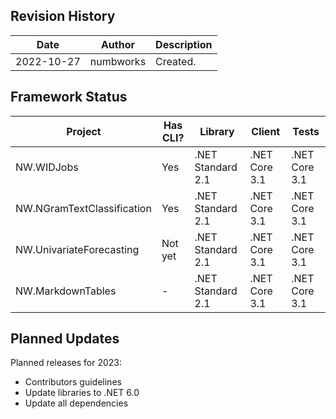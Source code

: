 ## Revision History

| Date | Author | Description |
|---|---|---|
| 2022-10-27 | numbworks | Created. |

## Framework Status 

|Project|Has CLI?|Library|Client|Tests|
|---|---|---|---|---|
|NW.WIDJobs|Yes|.NET Standard 2.1|.NET Core 3.1|.NET Core 3.1|
|NW.NGramTextClassification|Yes|.NET Standard 2.1|.NET Core 3.1|.NET Core 3.1|
|NW.UnivariateForecasting|Not yet|.NET Standard 2.1|.NET Core 3.1|.NET Core 3.1|
|NW.MarkdownTables|-|.NET Standard 2.1|.NET Core 3.1|.NET Core 3.1|

## Planned Updates

Planned releases for 2023:
- Contributors guidelines
- Update libraries to .NET 6.0
- Update all dependencies
